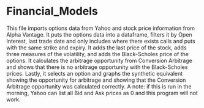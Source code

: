 # Financial_Models
This file imports options data from Yahoo and stock price information from Alpha Vantage. It puts the options data into a dataframe, filters it by Open Interest, last trade date and only includes where there exists calls and puts with the same strike and expiry. It adds the last price of the stock, adds three measures of the volatility, and adds the Black-Scholes price of the options. It calculates the arbitrage opportunity from Conversion Arbitrage and shows that there is no arbitrage opportunity with the Black-Scholes prices. Lastly, it selects an option and graphs the synthetic equivalent showing the opportunity for arbitrage and showing that the Conversion Arbitrage opportunity was calculated correctly. A note: if this is run in the morning, Yahoo can list all Bid and Ask prices as 0 and this program will not work.
